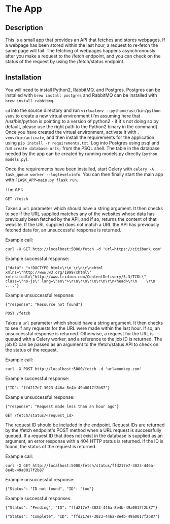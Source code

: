 # The App

## Description

This is a small app that provides an API that fetches and stores webpages. If a webpage has been stored within the last hour, a request to re-fetch the same page will fail. The fetching of webpages happens asynchronously after you make a request to the /fetch endpoint, and you can check on the status of the request by using the /fetch/status endpoint.


## Installation 

You will need to install Python2, RabbitMQ, and Postgres. Postgres can be installed with `brew install postgres` and RabbitMQ can be installed with `brew install rabbitmq`.

`cd` into the source directory and run `virtualenv --python=/usr/bin/python venv` to create a new virtual environment (I'm assuming here that /usr/bin/python is pointing to a version of python2 - if it's not doing so by default, please use the right path to the Python2 binary in the command). Once you have created the virtual environment, activate it with `. venv/bin/activate`, and then install the requirements for the application using `pip install -r requirements.txt`. Log into Postgres using psql and run `create database urls;` from the PSQL shell. The table in the database needed by the app can be created by running models.py directly (`python models.py`).

Once the requirements have been installed, start Celery with `celery -A task_queue worker --loglevel=info`. You can then finally start the main app with `FLASK_APP=main.py flask run`. 

The API:

`GET /fetch`

Takes a `url` parameter which should have a string argument. It then checks to see if the URL supplied matches any of the websites whose data has previously been fetched by the API, and if so, returns the content of that website. If the URL supplied does not match a URL the API has previously fetched data for, an unsuccessful response is returned.

Example call:

`curl -X GET http://localhost:5000/fetch -d 'url=https://citibank.com'`

Example successful response:

`{"data": "<!DOCTYPE html>\r\n \r\n\r\n<html xmlns=\"http://www.w3.org/1999/xhtml\" xmlns:tcdl=\"http://www.tridion.com/ContentDelivery/5.3/TCDL\"  class=\"no-js\" lang=\"en\">\r\n\r\n\r\n\r\n\r\n<head>\r\n    \r\n    ...."}`

Example unsuccessful response:

`{"response": "Resource not found"}`

`POST /fetch`

Takes a `url` parameter which should have a string argument. It then checks to see if any requests for the URL were made within the last hour. If so, an unsuccessful response is returned. Otherwise, a request for the URL is queued with a Celery worker, and a reference to the job ID is returned. The job ID can be passed as an argument to the /fetch/status API to check on the status of the request.

Example call:

`curl -X POST http://localhost:5000/fetch -d 'url=monkey.com'`

Example successful response:

`{"ID": "ffd217e7-3023-446a-8e4b-49a0017f2b87"}`

Example unsuccessful response:

`{"response": "Request made less than an hour ago"}`

`GET /fetch/status/<request_id>`

The request ID should be included in the endpoint. Request IDs are returned by the /fetch endpoint's POST method when a URL request is successfully queued. If a request ID that does not exist in the database is supplied as an argument, an error response with a 404 HTTP status is returned. If the ID is found, the status of the request is returned.

Example call:

`curl -X GET http://localhost:5000/fetch/status/ffd217e7-3023-446a-8e4b-49a0017f2b87`

Example unsuccessful response:

`{"Status": "ID not found", "ID": "foo"}`

Example successful responses:

`{"Status": "Pending", "ID": "ffd217e7-3023-446a-8e4b-49a0017f2b87"}`

`{"Status": "Complete", "ID": "ffd217e7-3023-446a-8e4b-49a0017f2b87"}`

